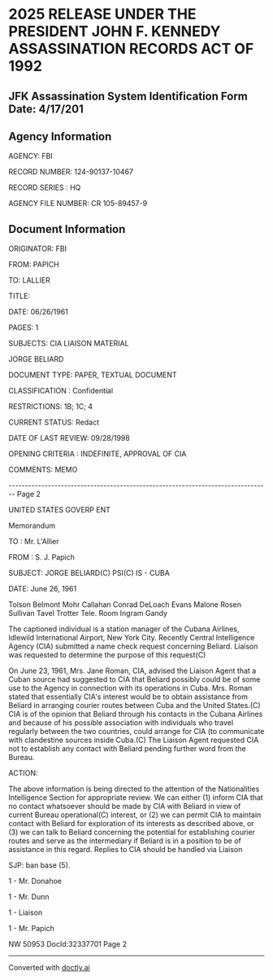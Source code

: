 # 2025 RELEASE UNDER THE PRESIDENT JOHN F. KENNEDY ASSASSINATION RECORDS ACT OF 1992
## JFK Assassination System Identification Form Date: 4/17/201

## Agency Information

AGENCY: FBI

RECORD NUMBER: 124-90137-10467

RECORD SERIES : HQ

AGENCY FILE NUMBER: CR 105-89457-9

## Document Information

ORIGINATOR: FBI

FROM: PAPICH

TO: LALLIER

TITLE:

DATE: 06/26/1961

PAGES: 1

SUBJECTS: CIA LIAISON MATERIAL

JORGE BELIARD

DOCUMENT TYPE: PAPER, TEXTUAL DOCUMENT

CLASSIFICATION : Confidential

RESTRICTIONS: 1B; 1C; 4

CURRENT STATUS: Redact

DATE OF LAST REVIEW: 09/28/1998

OPENING CRITERIA : INDEFINITE, APPROVAL OF CIA

COMMENTS: MEMO


-------------------------------------------------------------------------------- Page 2

UNITED STATES GOVERP ENT

Memorandum

TO : Mr. L'Allier

FROM : S. J. Papich

SUBJECT: JORGE BELIARD(C)
PSI(C)
IS - CUBA

DATE: June 26, 1961

Tolson
Belmont
Mohr
Callahan
Conrad
DeLoach
Evans
Malone
Rosen
Sullivan
Tavel
Trotter
Tele. Room
Ingram
Gandy

The captioned individual is a station manager of the Cubana Airlines, Idlewild International Airport, New York City. Recently Central Intelligence Agency (CIA) submitted a name check request concerning Beliard. Liaison was requested to determine the purpose of this request(C)

On June 23, 1961, Mrs. Jane Roman, CIA, advised the Liaison Agent that a Cuban source had suggested to CIA that Beliard possibly could be of some use to the Agency in connection with its operations in Cuba. Mrs. Roman stated that essentially CIA's interest would be to obtain assistance from Beliard in arranging courier routes between Cuba and the United States.(C) CIA is of the opinion that Beliard through his contacts in the Cubana Airlines and because of his possible association with individuals who travel regularly between the two countries, could arrange for CIA (to communicate with clandestine sources inside Cuba.(C) The Liaison Agent requested CIA not to establish any contact with Beliard pending further word from the Bureau.

ACTION:

The above information is being directed to the attention of the Nationalities Intelligence Section for appropriate review. We can either (1) inform CIA that no contact whatsoever should be made by CIA with Beliard in view of current Bureau operational(C) interest, or (2) we can permit CIA to maintain contact with Beliard for exploration of its interests as described above, or (3) we can talk to Beliard concerning the potential for establishing courier routes and serve as the intermediary if Beliard is in a position to be of assistance in this regard. Replies to CIA should be handled via Liaison

SJP: ban base
(5).

1 - Mr. Donahoe

1 - Mr. Dunn

1 - Liaison

1 - Mr. Papich

NW 50953 DocId:32337701 Page 2


---
Converted with [doctly.ai](https://doctly.ai)
